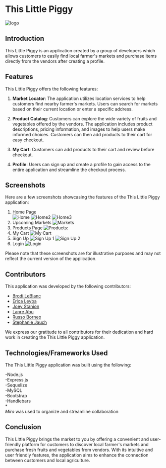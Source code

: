 # This Little Piggy

![logo](public\images\P2-logo.png)

## Introduction

This Little Piggy is an application created by a group of developers which allows customers to easily find local farmer's markets and purchase items directly from the vendors after creating a profile.

## Features

This Little Piggy offers the following features:

1. **Market Locator**: The application utilizes location services to help customers find nearby farmer's markets. Users can search for markets based on their current location or enter a specific address.

2. **Product Catalog**: Customers can explore the wide variety of fruits and vegetables offered by the vendors. The application includes product descriptions, pricing information, and images to help users make informed choices.  Customers can then add products to their cart for easy checkout.

3. **My Cart**: Customers can add products to their cart and review before checkout.

4. **Profile**: Users can sign up and create a profile to gain access to the entire application and streamline the checkout process.


## Screenshots

Here are a few screenshots showcasing the features of the This Little Piggy application:

1.  Home Page   
![Home](public\images\sshome.png)
![Home2](public\images\sshome2.png)
![Home3](public\images\sshome3.png)
2.  Upcoming Markets
![Markets](public\images\ssevents1.png)  
3.  Products Page 
![Products](screenshot2.png): 
4. My Cart 
![My Cart](public\images\ssmycart.png)
5. Sign Up 
![Sign Up 1](public\images\sssignup1.png)
![Sign Up 2](public\images\sssignup2.png)
6. Login 
![Login](public\images\sslogin.png)



Please note that these screenshots are for illustrative purposes and may not reflect the current version of the application.

## Contributors

This application was developed by the following contributors:

- [Brodi LeBlanc](https://github.com/brodi-xx)  
- [Erica Leyba](https://github.com/LeybaAir)  
- [Joey Stanion](https://github.com/Jstanion)  
- [Lanre Abu](https://github.com/lanreabu77)   
- [Russo Borneo](https://github.com/RussoB22)  
- [Stephanie Jauch](https://github.com/SKJauch)  

We express our gratitude to all contributors for their dedication and hard work in creating the This Little Piggy application.

## Technologies/Frameworks Used

The This Little Piggy application was built using the following:

-Node.js  
-Express.js  
-Sequelize  
-MySQL  
-Bootstrap   
-Handlebars    
*   
*Miro* was used to organize and streamline collaboration

## Conclusion

This Little Piggy brings the market to you by offering a convenient and user-friendly platform for customers to discover local farmer's markets and purchase fresh fruits and vegetables from vendors. With its intuitive and user friendly features, the application aims to enhance the connection between customers and local agriculture.
